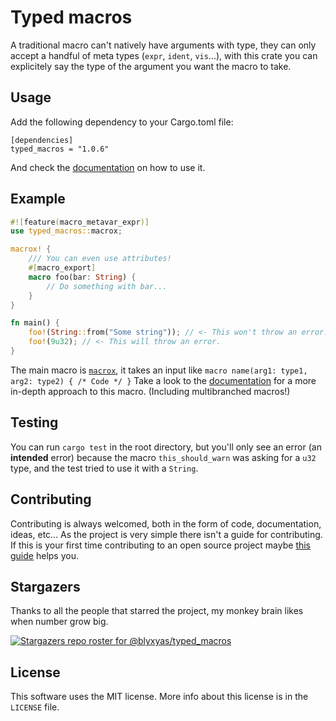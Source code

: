 # Typed macros
A traditional macro can't natively have arguments with type, they can only
accept a handful of meta types (`expr`, `ident`, `vis`...), with this crate
you can explicitely say the type of the argument you want the macro to take.

## Usage

Add the following dependency to your Cargo.toml file:

```
[dependencies]
typed_macros = "1.0.6"
```

And check the [documentation](https://docs.rs/typed_macros/latest/typed_macros/) on how to use it.

## Example

```rust
#![feature(macro_metavar_expr)]
use typed_macros::macrox;

macrox! {
	/// You can even use attributes!
	#[macro_export]
	macro foo(bar: String) {
		// Do something with bar...
	}
}

fn main() {
	foo!(String::from("Some string")); // <- This won't throw an error.
	foo!(9u32); // <- This will throw an error.
}
```

The main macro is [`macrox`][macrox], it takes an input like `macro name(arg1: type1, arg2: type2) { /* Code */ }` Take a look to the [documentation][macrox] for a more in-depth approach to this macro. (Including multibranched macros!)

## Testing

You can run `cargo test` in the root directory, but you'll only see an error (an **intended** error) because the macro `this_should_warn` was asking for a `u32` type, and the test tried to use it with a `String`.

[macrox]: https://docs.rs/typed_macros/latest/typed_macros/macro.macrox.html

## Contributing

Contributing is always welcomed, both in the form of code, documentation, ideas, etc... As the project is very simple there isn't a guide for contributing. If this is your first time contributing to an open source project maybe [this guide](https://github.com/firstcontributions/first-contributions) helps you.

## Stargazers

Thanks to all the people that starred the project, my monkey brain likes when number grow big.

[![Stargazers repo roster for @blyxyas/typed_macros](https://reporoster.com/stars/blyxyas/typed_macros)](https://github.com/blyxyas/typed_macros/stargazers)

## License

This software uses the MIT license. More info about this license is in the `LICENSE` file.